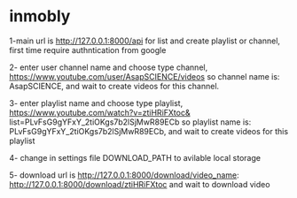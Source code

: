 # inmobly

1-main url is http://127.0.0.1:8000/api for list and create playlist or channel, first time require authntication from google

2- enter user channel name and choose type channel, https://www.youtube.com/user/AsapSCIENCE/videos
    so channel name is:  AsapSCIENCE, and wait to create videos for this channel.

3- enter playlist name and choose type playlist, https://www.youtube.com/watch?v=ztiHRiFXtoc& list=PLvFsG9gYFxY_2tiOKgs7b2lSjMwR89ECb
    so playlist name is: PLvFsG9gYFxY_2tiOKgs7b2lSjMwR89ECb, and wait to create videos for this playlist

4- change in settings file DOWNLOAD_PATH to avilable local storage

5- download url is http://127.0.0.1:8000/download/video_name: http://127.0.0.1:8000/download/ztiHRiFXtoc and
   wait to download video